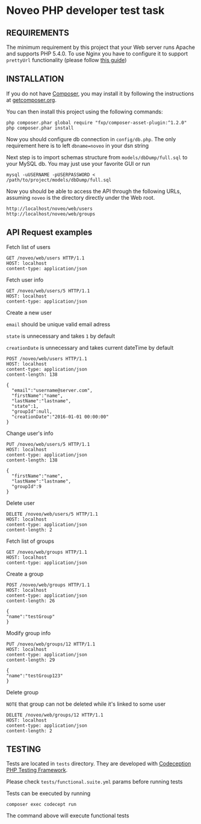 Noveo PHP developer test task
============================
REQUIREMENTS
------------

The minimum requirement by this project that your Web server runs Apache and supports PHP 5.4.0.
To use Nginx you have to configure it to support `prettyUrl` functionality (please follow [this guide](http://www.yiiframework.com/doc-2.0/guide-start-installation.html))


INSTALLATION
------------


If you do not have [Composer](http://getcomposer.org/), you may install it by following the instructions
at [getcomposer.org](http://getcomposer.org/doc/00-intro.md#installation-nix).

You can then install this project using the following commands:

~~~
php composer.phar global require "fxp/composer-asset-plugin:^1.2.0"
php composer.phar install
~~~

Now you should configure db connection in `config/db.php`. The only requirement here is to left `dbname=noveo` in your dsn string

Next step is to import schemas structure from `models/dbDump/full.sql` to your MySQL db.
You may just use your favorite GUI or run 
~~~
mysql -uUSERNAME -pUSERPASSWORD < /path/to/project/models/dbDump/full.sql
~~~

Now you should be able to access the API through the following URLs, assuming `noveo` is the directory
directly under the Web root.

~~~
http://localhost/noveo/web/users
http://localhost/noveo/web/groups
~~~

API Request examples
-------

Fetch list of users
```
GET /noveo/web/users HTTP/1.1
HOST: localhost
content-type: application/json
```
Fetch user info
```
GET /noveo/web/users/5 HTTP/1.1
HOST: localhost
content-type: application/json

```

Create a new user
 
`email` should be unique valid email adress

`state` is unnecessary and takes `1` by default

`creationDate` is unnecessary and takes current dateTime by default
```
POST /noveo/web/users HTTP/1.1
HOST: localhost
content-type: application/json
content-length: 138

{
  "email":"username@server.com",
  "firstName":"name",
  "lastName":"lastname",
  "state":1,
  "groupId":null,
  "creationDate":"2016-01-01 00:00:00"
}
```


Change user's info
```
PUT /noveo/web/users/5 HTTP/1.1
HOST: localhost
content-type: application/json
content-length: 138

{
  "firstName":"name",
  "lastName":"lastname",
  "groupId":9
}
```

Delete user
```
DELETE /noveo/web/users/5 HTTP/1.1
HOST: localhost
content-type: application/json
content-length: 2

```

Fetch list of groups

```
GET /noveo/web/groups HTTP/1.1
HOST: localhost
content-type: application/json
```

Create a group
```
POST /noveo/web/groups HTTP/1.1
HOST: localhost
content-type: application/json
content-length: 26

{
"name":"testGroup"
}
```
Modify group info
```
PUT /noveo/web/groups/12 HTTP/1.1
HOST: localhost
content-type: application/json
content-length: 29

{
"name":"testGroup123"
}
```
Delete group

`NOTE` that group can not be deleted while it's linked to some user 
```
DELETE /noveo/web/groups/12 HTTP/1.1
HOST: localhost
content-type: application/json
content-length: 2
```

TESTING
-------

Tests are located in `tests` directory. They are developed with [Codeception PHP Testing Framework](http://codeception.com/).

Please check `tests/functional.suite.yml` params before running tests

Tests can be executed by running

```
composer exec codecept run
``` 

The command above will execute functional tests